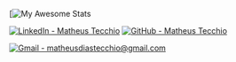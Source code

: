 [![My Awesome Stats](https://awesome-github-stats.azurewebsites.net/user-stats/matheustecchio?cardType=github&theme=dark&showIcons=false&Title=71DBD4&Ring=71DBD4&Text=B3B0C4&Background=3A3A59&Border=71DBD4)
  
[![LinkedIn - Matheus Tecchio](https://img.shields.io/badge/LinkedIn-Matheus_Tecchio-3A3A59?style=for-the-badge&logo=LinkedIn)](https://www.linkedin.com/in/matheustecchio/)
[![GitHub - Matheus Tecchio](https://img.shields.io/badge/GitHub-Matheus_Tecchio-3A3A59?style=for-the-badge&logo=GitHub)](https://github.com/matheustecchio)

[![Gmail - matheusdiastecchio@gmail.com](https://img.shields.io/badge/Gmail-matheusdiastecchio%40gmail.com-3A3A59?style=for-the-badge&logo=Gmail&logoColor=white)](mailto:matheusdiastecchio@gmail.com)

